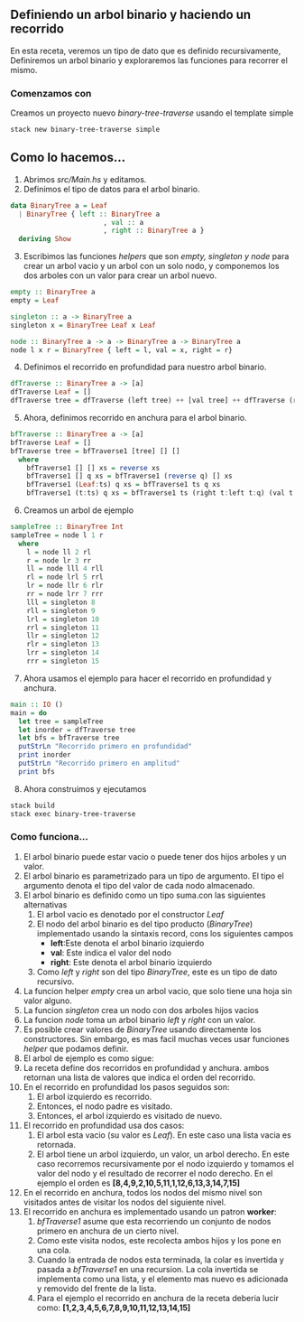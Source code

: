 ## Definiendo un arbol binario y haciendo un recorrido

En esta receta, veremos un tipo de dato que es definido recursivamente, Definiremos un arbol binario y exploraremos las funciones para recorrer el mismo.

### Comenzamos con

Creamos un proyecto nuevo *binary-tree-traverse* usando el template simple
```bash
stack new binary-tree-traverse simple
```
## Como lo hacemos...

1. Abrimos *src/Main.hs* y editamos.
2. Definimos el tipo de datos  para el arbol binario.
```hs
data BinaryTree a = Leaf
  | BinaryTree { left :: BinaryTree a 
                       , val :: a
                       , right :: BinaryTree a }
  deriving Show
```
3. Escribimos las funciones *helpers* que son *empty, singleton y node* para crear un arbol vacio y un arbol con un solo nodo, y componemos los dos arboles con un valor para crear un arbol nuevo.
```hs
empty :: BinaryTree a
empty = Leaf

singleton :: a -> BinaryTree a 
singleton x = BinaryTree Leaf x Leaf 

node :: BinaryTree a -> a -> BinaryTree a -> BinaryTree a
node l x r = BinaryTree { left = l, val = x, right = r}
```
4. Definimos el recorrido en profundidad  para nuestro arbol binario.
```hs
dfTraverse :: BinaryTree a -> [a]
dfTraverse Leaf = []
dfTraverse tree = dfTraverse (left tree) ++ [val tree] ++ dfTraverse (right tree)
```
5. Ahora, definimos recorrido en anchura para el arbol binario.
```hs
bfTraverse :: BinaryTree a -> [a]
bfTraverse Leaf = []
bfTraverse tree = bfTraverse1 [tree] [] []
  where
    bfTraverse1 [] [] xs = reverse xs
    bfTraverse1 [] q xs = bfTraverse1 (reverse q) [] xs
    bfTraverse1 (Leaf:ts) q xs = bfTraverse1 ts q xs
    bfTraverse1 (t:ts) q xs = bfTraverse1 ts (right t:left t:q) (val t:xs)
```
6. Creamos un arbol de ejemplo 
```hs
sampleTree :: BinaryTree Int
sampleTree = node l 1 r
  where
    l = node ll 2 rl
    r = node lr 3 rr
    ll = node lll 4 rll
    rl = node lrl 5 rrl
    lr = node llr 6 rlr
    rr = node lrr 7 rrr
    lll = singleton 8
    rll = singleton 9
    lrl = singleton 10
    rrl = singleton 11
    llr = singleton 12
    rlr = singleton 13
    lrr = singleton 14
    rrr = singleton 15
```
7. Ahora usamos el ejemplo para hacer el recorrido en profundidad y anchura.
```hs
main :: IO ()
main = do
  let tree = sampleTree
  let inorder = dfTraverse tree
  let bfs = bfTraverse tree
  putStrLn "Recorrido primero en profundidad"
  print inorder
  putStrLn "Recorrido primero en amplitud"
  print bfs
```
8. Ahora construimos y ejecutamos
```bash
stack build
stack exec binary-tree-traverse
```
### Como funciona...

1. El arbol binario puede estar vacio o puede tener dos hijos arboles y un valor.
2. El arbol binario es parametrizado para un tipo de argumento. El tipo el argumento denota el tipo del valor de cada nodo almacenado.
3. El arbol binario es definido como un tipo suma.con las siguientes alternativas
	1. El arbol vacio es denotado por el constructor *Leaf*
	2. El nodo del arbol binario es del tipo producto (*BinaryTree*) implementado usando la sintaxis record, cons los siguientes campos
		- **left**:Este denota el arbol binario izquierdo
		- **val**: Este indica el valor del nodo
		- **right**: Este denota el arbol binario izquierdo
	3. Como *left* y *right* son del tipo *BinaryTree*, este es un tipo de dato recursivo.
4. La funcion helper *empty* crea un arbol vacio, que solo tiene una hoja sin valor alguno.
5. La funcion *singleton* crea un nodo con dos arboles hijos vacios
6. La funcion *node* toma un arbol binario *left* y *right* con un valor.
7. Es posible crear valores de *BinaryTree* usando directamente los constructores. Sin embargo, es mas facil muchas veces usar funciones *helper* que podamos definir.
8. El arbol de ejemplo es como sigue:
9. La receta define dos recorridos en profundidad y anchura. ambos retornan una lista de valores que indica el orden del recorrido.
10. En el recorrido en profundidad los pasos seguidos son:
	1. El arbol izquierdo es recorrido.
	2. Entonces, el nodo padre es visitado.
	3. Entonces, el arbol izquierdo es visitado de nuevo.
11. El recorrido en profundidad usa dos casos:
	1. El arbol esta vacio (su valor es *Leaf*). En este caso una lista vacia es retornada.
	2. El arbol tiene un arbol izquierdo, un valor, un arbol derecho. En este caso recorremos recursivamente por el nodo izquierdo y tomamos el valor del nodo y el resultado de recorrer el nodo derecho. En el ejemplo el orden es **[8,4,9,2,10,5,11,1,12,6,13,3,14,7,15]**
12. En el recorrido en anchura, todos los nodos del mismo nivel son visitados antes de visitar los nodos del siguiente nivel.
13. El recorrido en anchura es implementado usando un patron **worker**:
	1. *bfTraverse1* asume que esta recorriendo un conjunto de nodos primero en anchura de un cierto nivel.
	2. Como este visita nodos, este recolecta ambos hijos y los pone en una cola.
	3. Cuando la entrada de nodos esta terminada, la colar es invertida y pasada a *bfTraverse1* en una recursion. La cola invertida se implementa como una lista, y el elemento mas nuevo es adicionada y removido del frente de la lista.
	4. Para el ejemplo el recorrido en anchura de la receta deberia lucir como: **[1,2,3,4,5,6,7,8,9,10,11,12,13,14,15]**